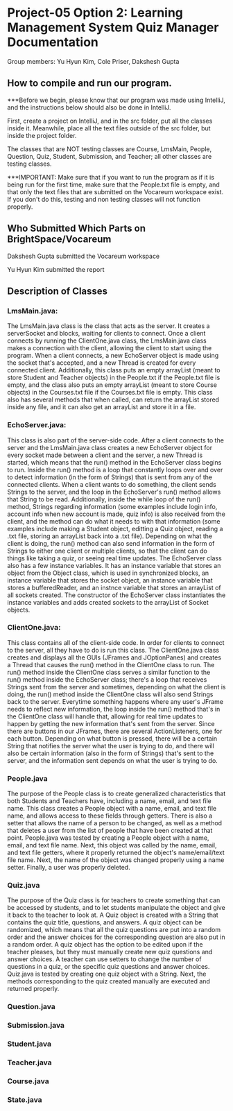 # Project-05 Option 2: Learning Management System Quiz Manager Documentation
Group members: Yu Hyun Kim, Cole Priser, Dakshesh Gupta

## How to compile and run our program.
***Before we begin, please know that our program was made using IntelliJ, and the instructions below should also be done in IntelliJ.

First, create a project on IntelliJ, and in the src folder, put all the classes inside it. Meanwhile, place all the text files outside of the src folder, but inside the project folder.

The classes that are NOT testing classes are Course, LmsMain, People, Question, Quiz, Student, Submission, and Teacher; all other classes are testing classes.

***IMPORTANT: Make sure that if you want to run the program as if it is being run for the first time, make sure that the People.txt file is empty, and that only the text files that are submitted on the Vocareum workspace exist. If you don't do this, testing and non testing classes will not function properly.

## Who Submitted Which Parts on BrightSpace/Vocareum
Dakshesh Gupta submitted the Vocareum workspace

Yu Hyun Kim submitted the report

## Description of Classes

### LmsMain.java: 

The LmsMain.java class is the class that acts as the server. It creates a serverSocket and blocks, waiting for clients to connect. Once a client connects by running the ClientOne.java class, the LmsMain.java class makes a connection with the client, allowing the client to start using the program. When a client connects, a new EchoServer object is made using the socket that's accepted, and a new Thread is created for every connected client. Additionally, this class puts an empty arrayList (meant to store Student and Teacher objects) in the People.txt if the People.txt file is empty, and the class also puts an empty arrayList (meant to store Course objects) in the Courses.txt file if the Courses.txt file is empty. This class also has several methods that when called, can return the arrayList stored inside any file, and it can also get an arrayList and store it in a file. 

### EchoServer.java:

This class is also part of the server-side code. After a client connects to the server and the LmsMain.java class creates a new EchoServer object for every socket made between a client and the server, a new Thread is started, which means that the run() method in the EchoServer class begins to run. Inside the run() method is a loop that constantly loops over and over to detect information (in the form of Strings) that is sent from any of the connected clients. When a client wants to do something, the client sends Strings to the server, and the loop in the EchoServer's run() method allows that String to be read. Additionally, inside the while loop of the run() method, Strings regarding information (some examples include login info, account info when new account is made, quiz info) is also received from the client, and the method can do what it needs to with that information (some examples include making a Student object, editting a Quiz object, reading a .txt file, storing an arrayList back into a .txt file). Depending on what the client is doing, the run() method can also send information in the form of Strings to either one client or multiple clients, so that the client can do things like taking a quiz, or seeing real time updates. The EchoServer class also has a few instance variables. It has an instance variable that stores an object from the Object class, which is used in synchronized blocks, an instance variable that stores the socket object, an instance variable that stores a bufferedReader, and an instnce variable that stores an arrayList of all sockets created. The constructor of the EchoServer class instantiates the instance variables and adds created sockets to the arrayList of Socket objects.


### ClientOne.java:

This class contains all of the client-side code. In order for clients to connect to the server, all they have to do is run this class. The ClientOne.java class creates and displays all the GUIs (JFrames and JOptionPanes) and creates a Thread that causes the run() method in the ClientOne class to run. The run() method inside the ClientOne class serves a similar function to the run() method inside the EchoServer class; there's a loop that receives Strings sent from the server and sometimes, depending on what the client is doing, the run() method inside the ClientOne class will also send Strings back to the server. Everytime something happens where any user's JFrame needs to reflect new information, the loop inside the run() method that's in the ClientOne class will handle that, allowing for real time updates to happen by getting the new information that's sent from the server. Since there are buttons in our JFrames, there are several ActionListeners, one for each button. Depending on what button is pressed, there will be a certain String that notifies the server what the user is trying to do, and there will also be certain information (also in the form of Strings) that's sent to the server, and the information sent depends on what the user is trying to do. 

### People.java

The purpose of the People class is to create generalized characteristics that both Students and Teachers have, including a name, email, and text file name. This class creates a People object with a name, email, and text file name, and allows access to these fields through getters. There is also a setter that allows the name of a person to be changed, as well as a method that deletes a user from the list of people that have been created at that point. People.java was tested by creating a People object with a name, email, and text file name. Next, this object was called by the name, email, and text file getters, where it properly returned the object's name/email/text file name. Next, the name of the object was changed properly using a name setter. Finally, a user was properly deleted.

### Quiz.java

The purpose of the Quiz class is for teachers to create something that can be accessed by students, and to let students manipulate the object and give it back to the teacher to look at. A Quiz object is created with a String that contains the quiz title, questions, and answers. A quiz object can be randomized, which means that all the quiz questions are put into a random order and the answer choices for the corresponding question are also put in a random order. A quiz object has the option to be edited upon if the teacher pleases, but they must manually create new quiz questions and answer choices. A teacher can use setters to change the number of questions in a quiz, or the specific quiz questions and answer choices. Quiz.java is tested by creating one quiz object with a String. Next, the methods corresponding to the quiz created manually are executed and returned properly.

### Question.java

### Submission.java

### Student.java

### Teacher.java

### Course.java

### State.java
